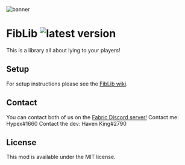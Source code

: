 ![banner](https://raw.githubusercontent.com/Hephaestus-Dev/FibLib/master/banner.png "banner")
# FibLib ![latest version](https://img.shields.io/github/v/release/Hephaestus-Dev/FibLib)
This is a library all about lying to your players! 

## Setup
For setup instructions please see the [FibLib wiki](https://github.com/Hephaestus-Dev/FibLib/wiki).

## Contact
You can contact both of us on the [Fabric Discord server!](https://discord.gg/CKpcGqfUFW)
Contact me: Hypex#1660
Contact the dev: Haven King#2790

## License
This mod is available under the MIT license.
